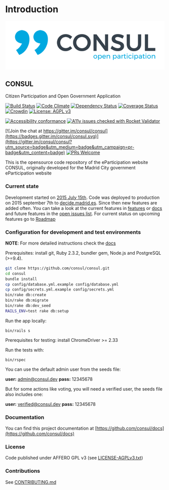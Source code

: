 # Introduction

![Logo of CONSUL](.gitbook/assets/consul_logo%20%283%29.png)

## CONSUL

Citizen Participation and Open Government Application

[![Build Status](https://travis-ci.org/consul/consul.svg?branch=master)](https://travis-ci.org/consul/consul) [![Code Climate](https://codeclimate.com/github/consul/consul/badges/gpa.svg)](https://codeclimate.com/github/consul/consul) [![Dependency Status](https://gemnasium.com/consul/consul.svg)](https://gemnasium.com/consul/consul) [![Coverage Status](https://coveralls.io/repos/github/consul/consul/badge.svg?branch=master)](https://coveralls.io/github/consul/consul?branch=master) [![Crowdin](https://d322cqt584bo4o.cloudfront.net/consul/localized.svg)](https://crowdin.com/project/consul) [![License: AGPL v3](https://img.shields.io/badge/License-AGPL%20v3-blue.svg)](http://www.gnu.org/licenses/agpl-3.0)

[![Accessibility conformance](https://img.shields.io/badge/accessibility-WAI:AA-green.svg)](https://www.w3.org/WAI/eval/Overview) [![A11y issues checked with Rocket Validator](https://rocketvalidator.com/badges/checked_with_rocket_validator.svg?url=https://rocketvalidator.com)](https://rocketvalidator.com/opensource)

[![Join the chat at https://gitter.im/consul/consul](https://badges.gitter.im/consul/consul.svg)](https://gitter.im/consul/consul?utm_source=badge&utm_medium=badge&utm_campaign=pr-badge&utm_content=badge) [![PRs Welcome](https://img.shields.io/badge/PRs-welcome-brightgreen.svg?style=flat-square)](https://github.com/consul/consul/issues?q=is%3Aissue+is%3Aopen+label%3APRs-welcome)

This is the opensource code repository of the eParticipation website CONSUL, originally developed for the Madrid City government eParticipation website

### Current state

Development started on [2015 July 15th](https://github.com/consul/consul/commit/8db36308379accd44b5de4f680a54c41a0cc6fc6). Code was deployed to production on 2015 september 7th to [decide.madrid.es](https://decide.madrid.es). Since then new features are added often. You can take a look at the current features in [features](http://www.decide.es/en/) or [docs](https://github.com/consul/consul/tree/master/doc) and future features in the [open issues list](https://github.com/consul/consul/issues). For current status on upcoming features go to [Roadmap](https://github.com/consul/consul/projects/6)

### Configuration for development and test environments

**NOTE**: For more detailed instructions check the [docs](https://consul_docs.gitbooks.io/docs/content/en/getting_started/prerequisites/)

Prerequisites: install git, Ruby 2.3.2, bundler gem, Node.js and PostgreSQL \(&gt;=9.4\).

```bash
git clone https://github.com/consul/consul.git
cd consul
bundle install
cp config/database.yml.example config/database.yml
cp config/secrets.yml.example config/secrets.yml
bin/rake db:create
bin/rake db:migrate
bin/rake db:dev_seed
RAILS_ENV=test rake db:setup
```

Run the app locally:

```text
bin/rails s
```

Prerequisites for testing: install ChromeDriver &gt;= 2.33

Run the tests with:

```text
bin/rspec
```

You can use the default admin user from the seeds file:

**user:** admin@consul.dev **pass:** 12345678

But for some actions like voting, you will need a verified user, the seeds file also includes one:

**user:** verified@consul.dev **pass:** 12345678

### Documentation

You can find this project documentation at [https://github.com/consul/docs](https://github.com/consul/docs)

### License

Code published under AFFERO GPL v3 \(see [LICENSE-AGPLv3.txt](https://github.com/consul/docs/tree/478b18b0eb0c27bd145c8c8e1b154c09c0e324bc/LICENSE-AGPLv3.txt)\)

### Contributions

See [CONTRIBUTING.md](https://github.com/consul/consul/blob/master/CONTRIBUTING.md)

